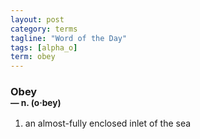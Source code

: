 ```yaml
---
layout: post
category: terms
tagline: "Word of the Day"
tags: [alpha_o]
term: obey
---
```


<h3>Obey<br/> <small>&mdash; n. (o<span>&middot;</span>bey)</small></h3>
<p><ol>
<li>an almost-fully enclosed inlet of the sea</li>
</ol></p>
